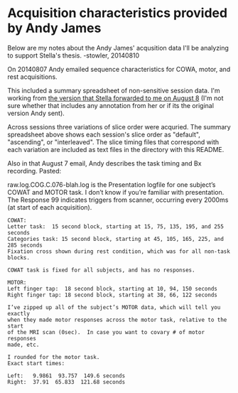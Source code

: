 Acquisition characteristics provided by Andy James
=====================================================

Below are my notes about the Andy James' acqusition data I'll be analyzing to support Stella's thesis. -stowler, 20140810

On 20140807 Andy emailed sequence characteristics for COWA, motor, and rest acquisitions.

This included a summary spreadsheet of non-sensitive session data. I'm working from [the version that Stella forwarded to me on August 8](https://docs.google.com/spreadsheets/d/1LhA_MiOxOChCteR2YYo-bs2JnFwGTKL9ovIQWsJ_mj4/edit?usp=sharing) (I'm not sure whether that includes any annotation from her or if its the original version Andy sent).

Across sessions three variations of slice order were acquried. The summary spreadsheet above shows each session's slice order as "default", "ascending", or "interleaved". The slice timing files that correspond with each variation are included as text files in the directory with this README.

Also in that August 7 email, Andy describes the task timing and Bx recording. Pasted:

   raw.log.COG.C.076-blah.log is the Presentation logfile for one subject’s COWAT
   and MOTOR task.  I don’t know if you’re familiar with presentation. The
   Response 99 indicates triggers from scanner, occurring every 2000ms (at start
   of each acquisition).
    
    COWAT:
    Letter task:  15 second block, starting at 15, 75, 135, 195, and 255 seconds
    Categories task: 15 second block, starting at 45, 105, 165, 225, and 285 seconds
    Fixation cross shown during rest condition, which was for all non-task blocks.
     
    COWAT task is fixed for all subjects, and has no responses.
      
    MOTOR:
    Left finger tap:  18 second block, starting at 10, 94, 150 seconds
    Right finger tap: 18 second block, starting at 38, 66, 122 seconds
       
    I’ve zipped up all of the subject’s MOTOR data, which will tell you exactly
    when they made motor responses across the motor task, relative to the start
    of the MRI scan (0sec).  In case you want to covary # of motor responses
    made, etc.

    I rounded for the motor task.
    Exact start times:
     
    Left:   9.9861  93.757  149.6 seconds
    Right:  37.91  65.833  121.68 seconds
